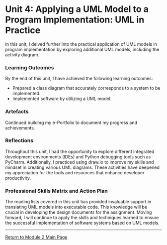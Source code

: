 # Unit 4: Applying a UML Model to a Program Implementation: UML in Practice

In this unit, I delved further into the practical application of UML models in program implementation by exploring additional UML models, including the activity diagram.

### Learning Outcomes
By the end of this unit, I have achieved the following learning outcomes:
 - Prepared a class diagram that accurately corresponds to a system to be implemented.
 - Implemented software by utilizing a UML model.

### Artefacts
Continued building my e-Portfolio to document my progress and achievements.

### Reflections
Throughout this unit, I had the opportunity to explore different integrated development environments (IDEs) and Python debugging tools such as PyCharm. Additionally, I practiced using draw.io to improve my skills and mindset in creating various UML diagrams. These activities have deepened my appreciation for the tools and resources that enhance developer productivity.

### Professional Skills Matrix and Action Plan
The reading lists covered in this unit has provided invaluable support in translating UML models into executable code. This knowledge will be crucial in developing the design documents for the assignment. Moving forward, I will continue to apply the skills and techniques learned to ensure the successful implementation of software systems based on UML models.

---

[Return to Module 2 Main Page](OOP.md)
